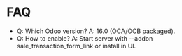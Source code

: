 # FAQ

- Q: Which Odoo version? A: 16.0 (OCA/OCB packaged).
- Q: How to enable? A: Start server with --addon sale_transaction_form_link or install in UI.
